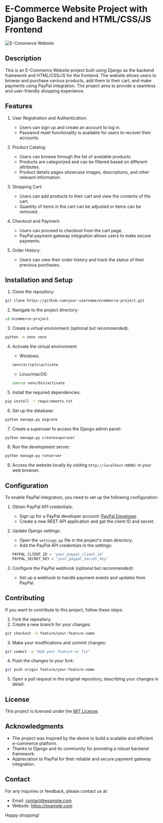 # E-Commerce Website Project with Django Backend and HTML/CSS/JS Frontend

![E-Commerce Website](https://example.com/path-to-image.png)

## Description

This is an E-Commerce Website project built using Django as the backend framework and HTML/CSS/JS for the frontend. The website allows users to browse and purchase various products, add them to their cart, and make payments using PayPal integration. The project aims to provide a seamless and user-friendly shopping experience.

## Features

1. User Registration and Authentication:
   - Users can sign up and create an account to log in.
   - Password reset functionality is available for users to recover their accounts.

2. Product Catalog:
   - Users can browse through the list of available products.
   - Products are categorized and can be filtered based on different attributes.
   - Product details pages showcase images, descriptions, and other relevant information.

3. Shopping Cart:
   - Users can add products to their cart and view the contents of the cart.
   - Quantity of items in the cart can be adjusted or items can be removed.

4. Checkout and Payment:
   - Users can proceed to checkout from the cart page.
   - PayPal payment gateway integration allows users to make secure payments.

5. Order History:
   - Users can view their order history and track the status of their previous purchases.

## Installation and Setup

1. Clone the repository:

```bash
git clone https://github.com/your-username/ecommerce-project.git
```

2. Navigate to the project directory:

```bash
cd ecommerce-project
```

3. Create a virtual environment (optional but recommended):

```bash
python -m venv venv
```

4. Activate the virtual environment:

   - Windows:

   ```bash
   venv\Scripts\activate
   ```

   - Linux/macOS:

   ```bash
   source venv/bin/activate
   ```

5. Install the required dependencies:

```bash
pip install -r requirements.txt
```

6. Set up the database:

```bash
python manage.py migrate
```

7. Create a superuser to access the Django admin panel:

```bash
python manage.py createsuperuser
```

8. Run the development server:

```bash
python manage.py runserver
```

9. Access the website locally by visiting `http://localhost:8000/` in your web browser.

## Configuration

To enable PayPal integration, you need to set up the following configuration:

1. Obtain PayPal API credentials:
   - Sign up for a PayPal developer account: [PayPal Developer](https://developer.paypal.com/).
   - Create a new REST API application and get the client ID and secret.

2. Update Django settings:
   - Open the `settings.py` file in the project's main directory.
   - Add the PayPal API credentials in the settings:

   ```python
   PAYPAL_CLIENT_ID = 'your_paypal_client_id'
   PAYPAL_SECRET_KEY = 'your_paypal_secret_key'
   ```

3. Configure the PayPal webhook (optional but recommended):
   - Set up a webhook to handle payment events and updates from PayPal.

## Contributing

If you want to contribute to this project, follow these steps:

1. Fork the repository.
2. Create a new branch for your changes:

```bash
git checkout -b feature/your-feature-name
```

3. Make your modifications and commit changes:

```bash
git commit -m "Add your feature or fix"
```

4. Push the changes to your fork:

```bash
git push origin feature/your-feature-name
```

5. Open a pull request in the original repository, describing your changes in detail.

## License

This project is licensed under the [MIT License](LICENSE).

## Acknowledgments

- The project was inspired by the desire to build a scalable and efficient e-commerce platform.
- Thanks to Django and its community for providing a robust backend framework.
- Appreciation to PayPal for their reliable and secure payment gateway integration.

## Contact

For any inquiries or feedback, please contact us at:
- Email: contact@example.com
- Website: https://example.com

Happy shopping!
